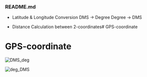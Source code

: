 ### README.md

- Latitude & Longitude Conversion
  DMS → Degree
  Degree → DMS
  
- Distance Calculation between 2-coordinates# GPS-coordinate

# GPS-coordinate


![DMS_deg](https://user-images.githubusercontent.com/59375857/95205779-d296b580-0820-11eb-87d7-f777340ea570.png)


![deg_DMS](https://user-images.githubusercontent.com/59375857/95205806-d9252d00-0820-11eb-8818-0c6bc2989249.png)
